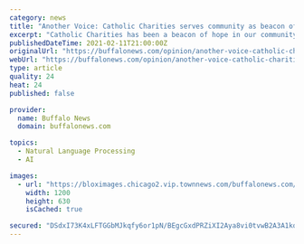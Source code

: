 ```yaml
---
category: news
title: "Another Voice: Catholic Charities serves community as beacon of hope"
excerpt: "Catholic Charities has been a beacon of hope in our community, providing care and assistance to our neighbors in need. Many of the services we provide have"
publishedDateTime: 2021-02-11T21:00:00Z
originalUrl: "https://buffalonews.com/opinion/another-voice-catholic-charities-serves-community-as-beacon-of-hope/article_ca9c56a8-6c6d-11eb-a339-c350fca1f806.html"
webUrl: "https://buffalonews.com/opinion/another-voice-catholic-charities-serves-community-as-beacon-of-hope/article_ca9c56a8-6c6d-11eb-a339-c350fca1f806.html"
type: article
quality: 24
heat: 24
published: false

provider:
  name: Buffalo News
  domain: buffalonews.com

topics:
  - Natural Language Processing
  - AI

images:
  - url: "https://bloximages.chicago2.vip.townnews.com/buffalonews.com/content/tncms/custom/image/661b9d20-c537-11ea-a16f-1fed0e01c517.jpg"
    width: 1200
    height: 630
    isCached: true

secured: "DSdxI73K4xLFTGGbMJkqfy6or1pN/BEgcGxdPRZiXI2Aya8vi0tvwB2A3A1kqj1/xVkt1aTAUz4DFnubXeh8qrfQ6dS0UKANKp8+RoPt513eBfIDX6bZyj+/xE8C43KiJAjCLLT7c8R9wOdka2NrfF3E5v3wZOtpq11UwrEZ+GaNp87AMEim6Kzs31Quk1CL1jVy3pLZwQNxAw284dLSzKTMyW2Ta/S+g3OeV4Gqz6NseQXHcVaRuWrN54dsU9vL1Ep3y2IAFJmTZgqG2vdtYYr/kZg4wkyy+NsgcXJ60LmnAYZ/1xTbM46L0dWe/PcV965tz3vr6jni26ESYWAc7n2kO5WmqgQULFbIuqTPMlk=;stuHpvxMWUB2LxZhJfKfQQ=="
---
```


